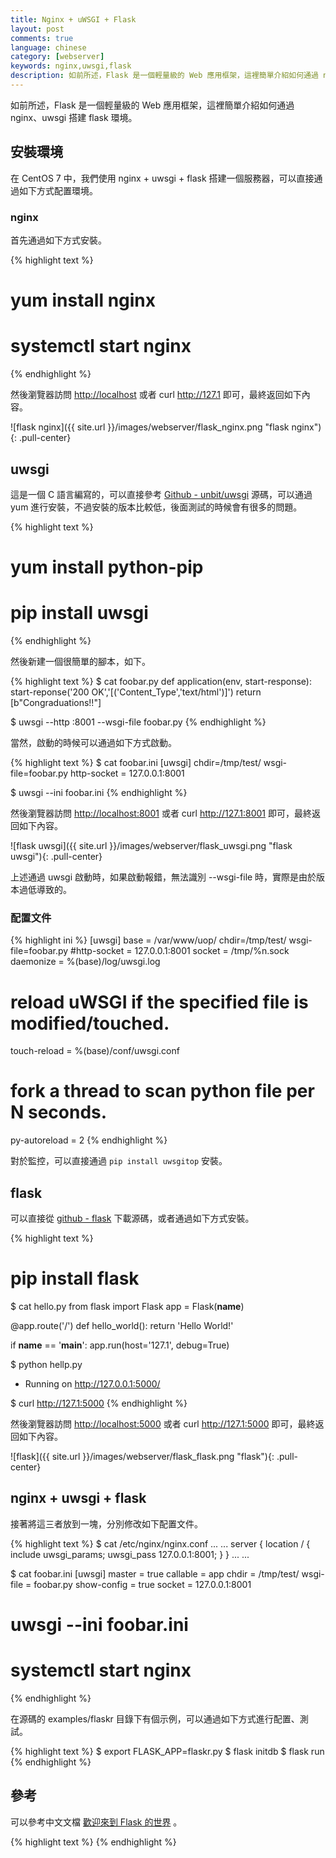 ```yaml
---
title: Nginx + uWSGI + Flask
layout: post
comments: true
language: chinese
category: [webserver]
keywords: nginx,uwsgi,flask
description: 如前所述，Flask 是一個輕量級的 Web 應用框架，這裡簡單介紹如何通過 nginx、uwsgi 搭建 flask 環境。
---
```


如前所述，Flask 是一個輕量級的 Web 應用框架，這裡簡單介紹如何通過 nginx、uwsgi 搭建 flask 環境。

<!-- more -->

## 安裝環境

在 CentOS 7 中，我們使用 nginx + uwsgi + flask 搭建一個服務器，可以直接通過如下方式配置環境。

### nginx

首先通過如下方式安裝。

{% highlight text %}
# yum install nginx
# systemctl start nginx
{% endhighlight %}

然後瀏覽器訪問 [http://localhost](http://localhost) 或者 curl http://127.1 即可，最終返回如下內容。

![flask nginx]({{ site.url }}/images/webserver/flask_nginx.png "flask nginx"){: .pull-center}

## uwsgi

這是一個 C 語言編寫的，可以直接參考 [Github - unbit/uwsgi](https://github.com/unbit/uwsgi) 源碼，可以通過 yum 進行安裝，不過安裝的版本比較低，後面測試的時候會有很多的問題。

{% highlight text %}
# yum install python-pip
# pip install uwsgi
{% endhighlight %}

然後新建一個很簡單的腳本，如下。

{% highlight text %}
$ cat foobar.py
def application(env, start-response):
    start-reponse('200 OK','[('Content_Type','text/html')]')
    return [b"Congraduations!!"]

$ uwsgi --http :8001 --wsgi-file foobar.py
{% endhighlight %}

當然，啟動的時候可以通過如下方式啟動。

{% highlight text %}
$ cat foobar.ini
[uwsgi]
chdir=/tmp/test/
wsgi-file=foobar.py
http-socket = 127.0.0.1:8001

$ uwsgi --ini foobar.ini
{% endhighlight %}

然後瀏覽器訪問 [http://localhost:8001](http://localhost:8001) 或者 curl http://127.1:8001 即可，最終返回如下內容。

![flask uwsgi]({{ site.url }}/images/webserver/flask_uwsgi.png "flask uwsgi"){: .pull-center}

上述通過 uwsgi 啟動時，如果啟動報錯，無法識別 \-\-wsgi-file 時，實際是由於版本過低導致的。

<!--
### 調優
調優uwsgi，後臺啟動，熱更改PY，杜絕502

經典配置需要看下

uwsgi-docs-cn.readthedocs.io/zh_CN/latest/Snippets.html
-->


### 配置文件

{% highlight ini %}
[uwsgi]
base = /var/www/uop/
chdir=/tmp/test/
wsgi-file=foobar.py
#http-socket = 127.0.0.1:8001
socket = /tmp/%n.sock
daemonize = %(base)/log/uwsgi.log

# reload uWSGI if the specified file is modified/touched.
touch-reload = %(base)/conf/uwsgi.conf

# fork a thread to scan python file per N seconds.
py-autoreload = 2
{% endhighlight %}

對於監控，可以直接通過 `pip install uwsgitop` 安裝。


## flask

可以直接從 [github - flask](https://github.com/pallets/flask) 下載源碼，或者通過如下方式安裝。

{% highlight text %}
# pip install flask

$ cat hello.py
from flask import Flask
app = Flask(__name__)

@app.route('/')
def hello_world():
    return 'Hello World!'

if __name__ == '__main__':
    app.run(host='127.1', debug=True)

$ python hellp.py
  * Running on http://127.0.0.1:5000/

$ curl http://127.1:5000
{% endhighlight %}

然後瀏覽器訪問 [http://localhost:5000](http://localhost:5000) 或者 curl http://127.1:5000 即可，最終返回如下內容。

![flask]({{ site.url }}/images/webserver/flask_flask.png "flask"){: .pull-center}

## nginx + uwsgi + flask

接著將這三者放到一塊，分別修改如下配置文件。

{% highlight text %}
$ cat /etc/nginx/nginx.conf
... ...
    server {
        location / {
            include uwsgi_params;
            uwsgi_pass 127.0.0.1:8001;
        }
    }
... ...

$ cat foobar.ini
[uwsgi]
master = true
callable = app
chdir = /tmp/test/
wsgi-file = foobar.py
show-config = true
socket = 127.0.0.1:8001

# uwsgi --ini foobar.ini
# systemctl start nginx
{% endhighlight %}

在源碼的 examples/flaskr 目錄下有個示例，可以通過如下方式進行配置、測試。

{% highlight text %}
$ export FLASK_APP=flaskr.py
$ flask initdb
$ flask run
{% endhighlight %}


## 參考

可以參考中文文檔 [歡迎來到 Flask 的世界](http://dormousehole.readthedocs.io/en/latest/) 。

<!--
[flask route設計思路](https://segmentfault.com/a/1190000004213652)
[flask.pocoo.org](http://flask.pocoo.org/)、[werkzeug.pocoo.org](http://werkzeug.pocoo.org/)
-->


{% highlight text %}
{% endhighlight %}
